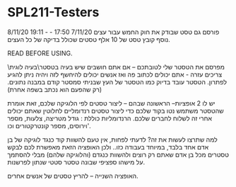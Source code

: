 # SPL211-Testers

8/11/20 19:11 - פורסם גם טסט שבודק את חוק החמש עבור עצים
7/11/20 17:50 - נוסף קובץ טסט של 10 אלף טסטים שכולל בדיקה של כל העצים. 


READ BEFORE USING.

מפרסם את הטסטר שלי לטובתכם – אם אתם חושבים שיש בעיה בטסטר\בעיה לוגית\ צריכים עזרה - אתם יכולים לכתוב פה ואז אנשים יכולים להיחשף לזה ויהיה ניתן להגיע לפתרון.
הטסטר עובד בדיוק כמו הטסטר של העץ שבניתי סמסטר קודם במבנה נתונים. (רק שהפעם הוא נכתב בשפה אחרת)

יש לו 2 אופציות–
הראשונה שבהם – 
ליצור טסטים לפי הלוגיקה שלכם, זאת אומרת שהטסטר משתמש נטו בקוד שלכם כדי ליצור טסטים רנדומליים לחלוטין שאתם יכולים אחרי זה לשלוח לחברים שלכם.
הרנדומליות כוללת : גודל מטריצה, צלעות, מספר וירוסים, מספר קונטרקטורים וכו'.


למה שתרצו לעשות את זה?
לדעתי לפחות, אין טעם להשוות קוד כנגד לוגיקה של בן אדם אחד בלבד, במיוחד בעבודה כזו.. ולכן האופציה הזאת מאפשרת לכם לבקש טסטרים מכל בן אדם שאתם רק רוצים ולהשוות כנגדם (והלוגיקה שלהם)  מבלי להסתמך על מישהו ספציפי שבונה טסטר סטטי שנתון לפרשנות.

האופציה השנייה –
להריץ טסטים של אנשים אחרים.

